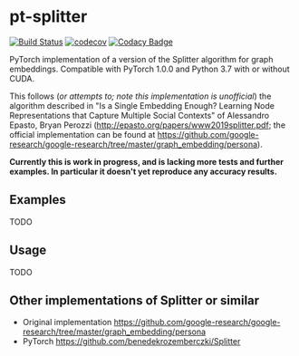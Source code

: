 # pt-splitter

[![Build Status](https://travis-ci.org/vlukiyanov/pt-splitter.svg?branch=master)](https://travis-ci.org/vlukiyanov/pt-splitter) [![codecov](https://codecov.io/gh/vlukiyanov/pt-splitter/branch/master/graph/badge.svg)](https://codecov.io/gh/vlukiyanov/pt-splitter)
[![Codacy Badge](https://api.codacy.com/project/badge/Grade/9abf93516ea04120855a61ba5b693bb1)](https://www.codacy.com/app/vlukiyanov/pt-splitter?utm_source=github.com&amp;utm_medium=referral&amp;utm_content=vlukiyanov/pt-splitter&amp;utm_campaign=Badge_Grade)

PyTorch implementation of a version of the Splitter algorithm for graph embeddings. Compatible with PyTorch 1.0.0 and Python 3.7 with or without CUDA.

This follows (*or attempts to; note this implementation is unofficial*) the algorithm described in "Is a Single Embedding Enough? Learning Node Representations that Capture Multiple Social Contexts" of Alessandro Epasto, Bryan Perozzi (http://epasto.org/papers/www2019splitter.pdf; the official implementation can be found at https://github.com/google-research/google-research/tree/master/graph_embedding/persona).

**Currently this is work in progress, and is lacking more tests and further examples. In particular it doesn't yet reproduce any accuracy results.**

## Examples

TODO

## Usage

TODO

## Other implementations of Splitter or similar

* Original implementation https://github.com/google-research/google-research/tree/master/graph_embedding/persona
* PyTorch https://github.com/benedekrozemberczki/Splitter
